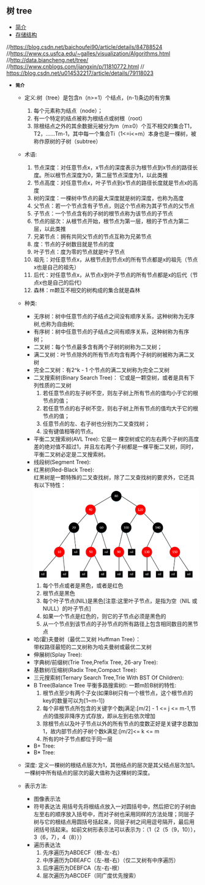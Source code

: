 ## 树 tree

- [简介](#1)
- [存储结构](#2) 


//https://blog.csdn.net/baichoufei90/article/details/84788524
//https://www.cs.usfca.edu/~galles/visualization/Algorithms.html
//http://data.biancheng.net/tree/
//https://www.cnblogs.com/jiangxin/p/11810772.html
// https://blog.csdn.net/u014532217/article/details/79118023

- <i id="1"></i>**`简介`**   
    - 定义:树（tree）是包含n（n>=1）个结点，(n-1)条边的有穷集
        1. 每个元素称为结点（node）；
        2. 有一个特定的结点被称为根结点或树根（root）
        3. 除根结点之外的其余数据元被分为m（m≥0）个互不相交的集合T1，T2，……Tm-1，其中每一个集合Ti（1<=i<=m）本身也是一棵树，被称作原树的子树（subtree）
    - 术语:
        1. 节点深度：对任意节点x，x节点的深度表示为根节点到x节点的路径长度。所以根节点深度为0，第二层节点深度为1，以此类推
        2. 节点高度：对任意节点x，叶子节点到x节点的路径长度就是节点x的高度
        3. 树的深度：一棵树中节点的最大深度就是树的深度，也称为高度
        4. 父节点：若一个节点含有子节点，则这个节点称为其子节点的父节点
        5. 子节点：一个节点含有的子树的根节点称为该节点的子节点
        6. 节点的层次：从根节点开始，根节点为第一层，根的子节点为第二层，以此类推
        7. 兄弟节点：拥有共同父节点的节点互称为兄弟节点
        8. 度：节点的子树数目就是节点的度
        9. 叶子节点：度为零的节点就是叶子节点
        10. 祖先：对任意节点x，从根节点到节点x的所有节点都是x的祖先（节点x也是自己的祖先）
        11. 后代：对任意节点x，从节点x到叶子节点的所有节点都是x的后代（节点x也是自己的后代）
        12. 森林：m颗互不相交的树构成的集合就是森林
    - 种类:
        - 无序树：树中任意节点的子结点之间没有顺序关系，这种树称为无序树,也称为自由树;
        - 有序树：树中任意节点的子结点之间有顺序关系，这种树称为有序树；
        - 二叉树：每个节点最多含有两个子树的树称为二叉树；
        - 满二叉树：叶节点除外的所有节点均含有两个子树的树被称为满二叉树
        - 完全二叉树：有2^k - 1 个节点的满二叉树称为完全二叉树
        - 二叉搜索树(Binary Search Tree)：
            它或是一颗空树，或者是具有下列性质的二叉树
            1. 若任意节点的左子树不空，则左子树上所有节点的值均小于它的根节点的值；
            2. 若任意节点的右子树不空，则右子树上所有节点的值均大于它的根节点的值；
            3. 任意节点的左、右子树也分别为二叉查找树；
            4. 没有键值相等的节点。
        - 平衡二叉搜索树(AVL Tree):
            它是一 棵空树或它的左右两个子树的高度差的绝对值不超过1，并且左右两个子树都是一棵平衡二叉树，同时，平衡二叉树必定是二叉搜索树。
        - 线段树(Segment Tree):
        - 红黑树(Red-Black Tree):  
            红黑树是一颗特殊的二叉查找树，除了二叉查找树的要求外，它还具有以下特性：
            ![read_black_tree](./read_black_tree/read_black_tree.png)
            1. 每个节点或者是黑色，或者是红色
            2. 根节点是黑色
            3. 每个叶子节点(NIL)是黑色[注意:这里叶子节点，是指为空（NIL 或NULL）的叶子节点]
            4. 如果一个节点是红色的，则它的子节点必须是黑色的
            5. 从一个节点到该节点的子孙节点的所有路径上包含相同数目的黑节点
        - 哈(霍)夫曼树（最优二叉树 Huffman Tree）：  
            带权路径最短的二叉树称为哈夫曼树或最优二叉树
        - 伸展树(Splay Tree):
        - 字典树/前缀树(Trie Tree,Prefix Tree, 26-ary Tree):
        - 基数树/压缩树(Radix Tree,Compact Tree):
        - 三元搜索树(Ternary Search Tree,Trie With BST Of Children):
        - B Tree(Balance Tree 平衡多路搜索树):
            一颗m阶B树的特性:
            1. 根节点至少有两个子女(如果B树只有一个根节点，这个根节点的key的数量可以为[1~m-1])
            2. 每个非根节点所包含的关键字个数j满足:[m/2] - 1 <= j <= m-1,节点的值按非降序方式存放，即从左到右依次增加
            3. 除根节点以及叶子节点以外的所有节点的度数正好是关键字总数加1，故内部节点的子树个数k满足:[m/2]<= k <= m
            4. 所有的叶子节点都位于同一层
        - B+ Tree:
        - B* Tree:
       
    - 深度:
        定义一棵树的根结点层次为1，其他结点的层次是其父结点层次加1。一棵树中所有结点的层次的最大值称为这棵树的深度。
    - 表示方法:
        - 图像表示法
        - 符号表达法
            用括号先将根结点放入一对圆括号中，然后把它的子树由左至右的顺序放入括号中，而对子树也采用同样的方法处理；同层子树与它的根结点用圆括号括起来，同层子树之间用逗号隔开，最后用闭括号括起来。如前文树形表示法可以表示为：（1（2（5（9，10）），3（6，7），4（8）））
        - 遍历表达法
            1. 先序遍历为ABDECF（根-左-右）
            2. 中序遍历为DBEAFC（左-根-右）（仅二叉树有中序遍历）
            3. 后序遍历为DEBFCA（左-右-根）
            4. 层次遍历为ABCDEF（同广度优先搜索）



